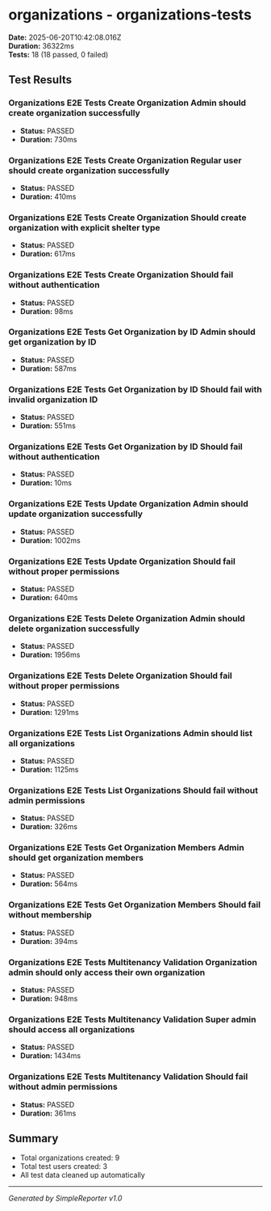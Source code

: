 # organizations - organizations-tests

**Date:** 2025-06-20T10:42:08.016Z  
**Duration:** 36322ms  
**Tests:** 18 (18 passed, 0 failed)

## Test Results


### Organizations E2E Tests Create Organization Admin should create organization successfully
- **Status:** PASSED
- **Duration:** 730ms



### Organizations E2E Tests Create Organization Regular user should create organization successfully
- **Status:** PASSED
- **Duration:** 410ms



### Organizations E2E Tests Create Organization Should create organization with explicit shelter type
- **Status:** PASSED
- **Duration:** 617ms



### Organizations E2E Tests Create Organization Should fail without authentication
- **Status:** PASSED
- **Duration:** 98ms



### Organizations E2E Tests Get Organization by ID Admin should get organization by ID
- **Status:** PASSED
- **Duration:** 587ms



### Organizations E2E Tests Get Organization by ID Should fail with invalid organization ID
- **Status:** PASSED
- **Duration:** 551ms



### Organizations E2E Tests Get Organization by ID Should fail without authentication
- **Status:** PASSED
- **Duration:** 10ms



### Organizations E2E Tests Update Organization Admin should update organization successfully
- **Status:** PASSED
- **Duration:** 1002ms



### Organizations E2E Tests Update Organization Should fail without proper permissions
- **Status:** PASSED
- **Duration:** 640ms



### Organizations E2E Tests Delete Organization Admin should delete organization successfully
- **Status:** PASSED
- **Duration:** 1956ms



### Organizations E2E Tests Delete Organization Should fail without proper permissions
- **Status:** PASSED
- **Duration:** 1291ms



### Organizations E2E Tests List Organizations Admin should list all organizations
- **Status:** PASSED
- **Duration:** 1125ms



### Organizations E2E Tests List Organizations Should fail without admin permissions
- **Status:** PASSED
- **Duration:** 326ms



### Organizations E2E Tests Get Organization Members Admin should get organization members
- **Status:** PASSED
- **Duration:** 564ms



### Organizations E2E Tests Get Organization Members Should fail without membership
- **Status:** PASSED
- **Duration:** 394ms



### Organizations E2E Tests Multitenancy Validation Organization admin should only access their own organization
- **Status:** PASSED
- **Duration:** 948ms



### Organizations E2E Tests Multitenancy Validation Super admin should access all organizations
- **Status:** PASSED
- **Duration:** 1434ms



### Organizations E2E Tests Multitenancy Validation Should fail without admin permissions
- **Status:** PASSED
- **Duration:** 361ms



## Summary

- Total organizations created: 9
- Total test users created: 3
- All test data cleaned up automatically

---
*Generated by SimpleReporter v1.0*
